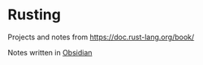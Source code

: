 # Rusting

Projects and notes from https://doc.rust-lang.org/book/

Notes written in [Obsidian](http://obsidian.md/)